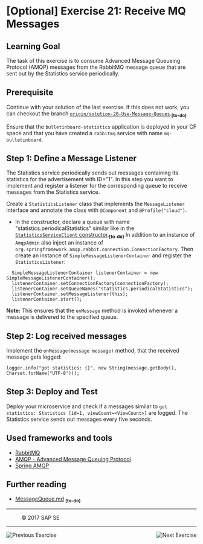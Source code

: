 [Optional] Exercise 21: Receive MQ Messages
===============================

## Learning Goal

The task of this exercise is to consume Advanced Message Queueing Protocol (AMQP) messages from the RabbitMQ message queue that are sent out by the Statistics service periodically.

## Prerequisite
Continue with your solution of the last exercise. If this does not work, you can checkout the branch [`origin/solution-20-Use-Message-Queues`](https://github.wdf.sap.corp/cc-java/cc-bulletinboard-ads-spring-webmvc/tree/solution-20-Use-Message-Queues).<sub><b>[to-do]</b></sub>

Ensure that the `bulletinboard-statistics` application is deployed in your CF space and that you have created a `rabbitmq` service with name `mq-bulletinboard`.

## Step 1: Define a Message Listener

The Statistics service periodically sends out messages containing its statistics for the advertisement with ID="1".
In this step you want to implement and register a listener for the corresponding queue to receive messages from the Statistics service.

Create a `StatisticsListener` class that implements the `MessageListener` interface and annotate the class with `@Component` and `@Profile("cloud")`.
- In the constructor, declare a queue with name "statistics.periodicalStatistics" similar like in the [`StatisticsServiceClient` constructor](https://github.wdf.sap.corp/cc-java/cc-bulletinboard-ads-spring-webmvc/blob/solution-20-Use-Message-Queues/src/main/java/com/sap/bulletinboard/ads/services/StatisticsServiceClient.java).<sub><b>[to-do]</b></sub> In addition to an instance of `AmqpAdmin` also inject an instance of `org.springframework.amqp.rabbit.connection.ConnectionFactory`. Then create an instance of `SimpleMessageListenerContainer` and register the `StatisticsListener`:
```
  SimpleMessageListenerContainer listenerContainer = new SimpleMessageListenerContainer();
  listenerContainer.setConnectionFactory(connectionFactory);
  listenerContainer.setQueueNames("statistics.periodicalStatistics");
  listenerContainer.setMessageListener(this);
  listenerContainer.start();
```
**Note:** This ensures that the `onMessage` method is invoked whenever a message is delivered to the specified queue.

## Step 2: Log received messages
Implement the `onMessage(message message)` method, that the received message gets logged:

```
logger.info("got statistics: {}", new String(message.getBody(), Charset.forName("UTF-8")));
```

## Step 3: Deploy and Test
Deploy your microservice and check if a messages similar to `got statistics: Statistics [id=1, viewCount=<ViewCount>]` are logged. The Statistics service sends out messages every five seconds.

## Used frameworks and tools
- [RabbitMQ](https://www.rabbitmq.com/)
- [AMQP - Advanced Message Queuing Protocol](https://www.amqp.org/)
- [Spring AMQP](http://projects.spring.io/spring-amqp/)

## Further reading
- [MessageQueue.md](MessageQueue.md) <sub><b>[to-do]</b></sub>

***
<dl>
  <dd>
  <div class="footer">&copy; 2017 SAP SE</div>
  </dd>
</dl>
<hr>
<a href="Exercise_20_Use_Message_Queues.md">
  <img align="left" alt="Previous Exercise">
</a>
<a href="/Security/Exercise_22_DeployApplicationRouter.md">
  <img align="right" alt="Next Exercise">
</a>
